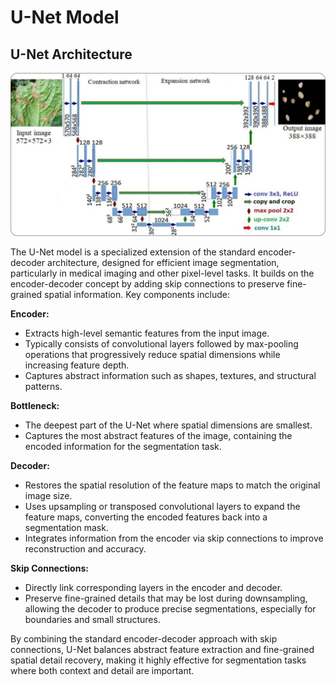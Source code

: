 # U-Net Model

## U-Net Architecture

![U-Net Architecture](u-net-image.webp)

The U-Net model is a specialized extension of the standard encoder-decoder architecture, designed for efficient image segmentation, particularly in medical imaging and other pixel-level tasks. It builds on the encoder-decoder concept by adding skip connections to preserve fine-grained spatial information. Key components include:

**Encoder:**  
- Extracts high-level semantic features from the input image.  
- Typically consists of convolutional layers followed by max-pooling operations that progressively reduce spatial dimensions while increasing feature depth.  
- Captures abstract information such as shapes, textures, and structural patterns.

**Bottleneck:**  
- The deepest part of the U-Net where spatial dimensions are smallest.  
- Captures the most abstract features of the image, containing the encoded information for the segmentation task.  

**Decoder:**  
- Restores the spatial resolution of the feature maps to match the original image size.  
- Uses upsampling or transposed convolutional layers to expand the feature maps, converting the encoded features back into a segmentation mask.  
- Integrates information from the encoder via skip connections to improve reconstruction and accuracy.

**Skip Connections:**  
- Directly link corresponding layers in the encoder and decoder.  
- Preserve fine-grained details that may be lost during downsampling, allowing the decoder to produce precise segmentations, especially for boundaries and small structures.  

By combining the standard encoder-decoder approach with skip connections, U-Net balances abstract feature extraction and fine-grained spatial detail recovery, making it highly effective for segmentation tasks where both context and detail are important.
